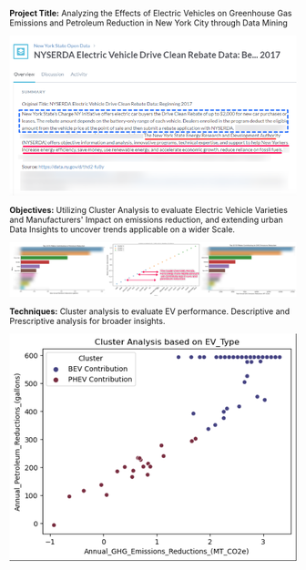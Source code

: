 **Project Title:**
Analyzing the Effects of Electric Vehicles on Greenhouse Gas Emissions and Petroleum Reduction in New York City through Data Mining

![title](https://raw.githubusercontent.com/bhavanabraj/Electronic-Vehicle-Emission--New-York/main/Underlining%20NYSERDA%20Motivation.png)


**Objectives:**
Utilizing Cluster Analysis to evaluate Electric Vehicle Varieties and Manufacturers' Impact on emissions reduction, and extending urban Data Insights to uncover trends applicable on a wider Scale.


![10](https://raw.githubusercontent.com/bhavanabraj/Electronic-Vehicle-Emission--New-York/main/NYSERDA%20Metrics%20vs%20Actual%20Performance%20Comparison.jpg)



**Techniques:**
Cluster analysis to evaluate EV performance.
Descriptive and Prescriptive analysis for broader insights.


![1](https://raw.githubusercontent.com/bhavanabraj/Electronic-Vehicle-Emission--New-York/main/Cluster-%20BEV-PHEV.png)
